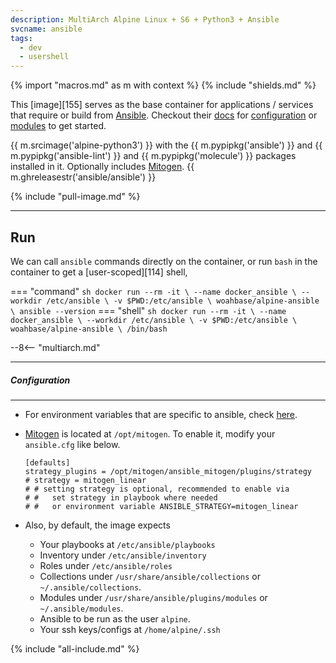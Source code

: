 ```yaml
---
description: MultiArch Alpine Linux + S6 + Python3 + Ansible
svcname: ansible
tags:
  - dev
  - usershell
---
```


{% import "macros.md" as m with context %}
{% include "shields.md" %}

This [image][155] serves as the base container for applications
/ services that require or build from [Ansible][1]. Checkout their
[docs][2] for [configuration][3] or [modules][4] to get started.

{{ m.srcimage('alpine-python3') }} with the {{
m.pypipkg('ansible') }} and {{ m.pypipkg('ansible-lint') }} and
{{ m.pypipkg('molecule') }} packages installed in it. Optionally
includes [Mitogen][6]. {{ m.ghreleasestr('ansible/ansible') }}

{% include "pull-image.md" %}

---
Run
---

We can call `ansible` commands directly on the container, or run `bash`
in the container to get a [user-scoped][114] shell,

=== "command"
    ``` sh
    docker run --rm -it \
      --name docker_ansible \
      --workdir /etc/ansible \
      -v $PWD:/etc/ansible \
    woahbase/alpine-ansible \
      ansible --version
    ```
=== "shell"
    ``` sh
    docker run --rm -it \
      --name docker_ansible \
      --workdir /etc/ansible \
      -v $PWD:/etc/ansible \
    woahbase/alpine-ansible \
      /bin/bash
    ```

--8<-- "multiarch.md"

---
##### Configuration
---

* For environment variables that are specific to ansible, check
  [here][5].

* [Mitogen][6] is located at `/opt/mitogen`. To enable it, modify your
  `ansible.cfg` like below.
    ```
    [defaults]
    strategy_plugins = /opt/mitogen/ansible_mitogen/plugins/strategy
    # strategy = mitogen_linear
    # # setting strategy is optional, recommended to enable via
    # #   set strategy in playbook where needed
    # #   or environment variable ANSIBLE_STRATEGY=mitogen_linear
    ```

* Also, by default, the image expects

    * Your playbooks at `/etc/ansible/playbooks`
    * Inventory under `/etc/ansible/inventory`
    * Roles under `/etc/ansible/roles`
    * Collections under `/usr/share/ansible/collections` or `~/.ansible/collections`.
    * Modules under `/usr/share/ansible/plugins/modules` or `~/.ansible/modules`.
    * Ansible to be run as the user `alpine`.
    * Your ssh keys/configs at `/home/alpine/.ssh`

[1]: https://www.ansible.com/
[2]: https://docs.ansible.com/ansible/latest/index.html
[3]: https://docs.ansible.com/ansible/latest/reference_appendices/config.html
[4]: https://docs.ansible.com/ansible/latest/collections/index_module.html
[5]: https://docs.ansible.com/ansible/latest/reference_appendices/config.html#environment-variables
[6]: https://mitogen.networkgenomics.com/ansible_detailed.html#

{% include "all-include.md" %}
